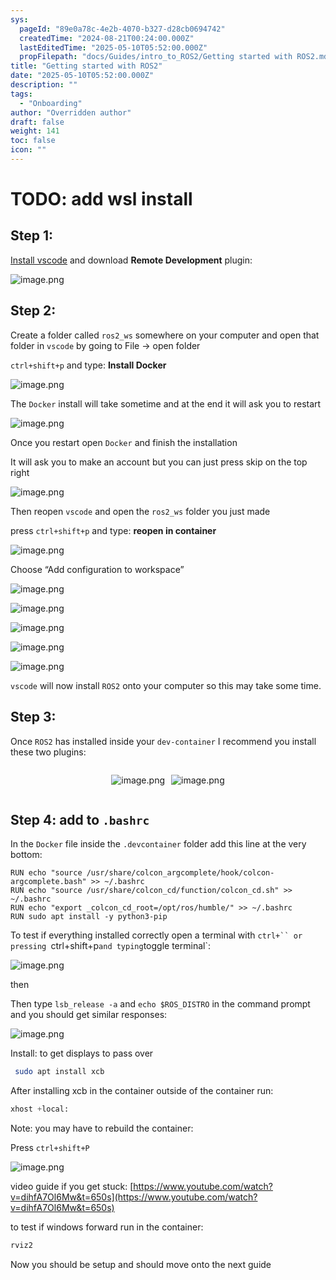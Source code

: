 ```yaml
---
sys:
  pageId: "89e0a78c-4e2b-4070-b327-d28cb0694742"
  createdTime: "2024-08-21T00:24:00.000Z"
  lastEditedTime: "2025-05-10T05:52:00.000Z"
  propFilepath: "docs/Guides/intro_to_ROS2/Getting started with ROS2.md"
title: "Getting started with ROS2"
date: "2025-05-10T05:52:00.000Z"
description: ""
tags:
  - "Onboarding"
author: "Overridden author"
draft: false
weight: 141
toc: false
icon: ""
---
```


# TODO: add wsl install

## Step 1:

[Install vscode](https://code.visualstudio.com/download) and download **Remote Development** plugin:

![image.png](https://prod-files-secure.s3.us-west-2.amazonaws.com/d518164a-d88e-44d1-a4ee-3adb3bd8bce0/efb52993-1881-4a40-b95e-6f020334f022/image.png?X-Amz-Algorithm=AWS4-HMAC-SHA256&X-Amz-Content-Sha256=UNSIGNED-PAYLOAD&X-Amz-Credential=ASIAZI2LB4666L3TK64D%2F20250611%2Fus-west-2%2Fs3%2Faws4_request&X-Amz-Date=20250611T170835Z&X-Amz-Expires=3600&X-Amz-Security-Token=IQoJb3JpZ2luX2VjEAEaCXVzLXdlc3QtMiJHMEUCIHfMAajOCve0RcEGbFzMMl%2Fqorsbjnc5nLffuWjdieQxAiEA2qqmHsIkOa%2BO0FFccI6pK7CzkLUghK9Ic6NyXN26jRoqiAQI2v%2F%2F%2F%2F%2F%2F%2F%2F%2F%2FARAAGgw2Mzc0MjMxODM4MDUiDCV45SSQK4ahhgkr%2ByrcAwC%2B7mRmGLZqf7uQ3wFW1aMjHe7KLuiGHJU5n5YjvU5fmoPt%2F4nImJEuG5YYXL8EQ3JX2tY8IeVP5QgmcO2zs%2FcPxwTmPTvXPsSKqxFfuqwV9wNc4QR0oYzXK43y7nuC%2F0tWihSovXai1nYwZrZvQr%2BkNEwtF%2FLdoH7NwJ37z6XgKXHc6soYex2zBAkBR7ikPZGqdhVENzknIIYa7dg%2BFWUzvaqtlg2XUU%2B4sIRsPlkKN4PjEDbAI9vFUIvvX9hy%2F%2BssXue3%2Fqq2KYpkKj3nBBleGNDL7Uf4NC940zYqO%2BQHvpvYsYU1DrACYD2jQMmXO%2FcXl54cHEy%2Bjs3QuYM5HlqQB9hoPnyllgcLrjcRneVOKEwk0s2Cve1oXGBvP6zKewDuXX02SPyPoBskpnykIcGIVwYUvLUA%2FI2CGX1ud37lT0xQjBmrF0IaNAkuRG2hFGmEcYRDdsrixkuZCeD1R6%2BbmtKVq59lMI2bGDScUGVtvFQm3dhVaQNYWJcMBldGBsuImgLzuOQA8AyZJFMjH3baTE78CdCImaCcEbwhbSTw1kQhql1kJDCy0I3oxOC4DqvwknNJ1h%2Bz1Fdp1VRE7xrACS9taT8wgrIXSo07fiPpkiVqnqbzq2CmUmNsMKjopsIGOqUBE9ObUO6LDpms6wFuDaJVEnsVXkUaR50GOqVVsLLOXlDIO9%2FNCibXfdcD2mEJ2C6vy7LhJAGb%2BSrFaXbzLDskw7IeIosLLjupcyZookOyZ7HA19ccne6P%2B7qCyRZj7L2xsH0%2F82AVMYsbKwEp8mww7X75daGfp90qxMrwx8Ylq%2FxOFcxhDhhcck%2FFFMLatS6n26woW70xYh6gmCyChyde2bZkeCvY&X-Amz-Signature=a0be40c35f75420e603de6571e83b7c395a80165cfb40f6ec2753c980b84928d&X-Amz-SignedHeaders=host&x-amz-checksum-mode=ENABLED&x-id=GetObject)

## Step 2:

Create a folder called `ros2_ws` somewhere on your computer and open that folder in `vscode` by going to File → open folder 

`ctrl+shift+p` and type: **Install Docker**

![image.png](https://prod-files-secure.s3.us-west-2.amazonaws.com/d518164a-d88e-44d1-a4ee-3adb3bd8bce0/2269dc0e-1cd5-47ff-bceb-c04ad9b2eab0/image.png?X-Amz-Algorithm=AWS4-HMAC-SHA256&X-Amz-Content-Sha256=UNSIGNED-PAYLOAD&X-Amz-Credential=ASIAZI2LB4666L3TK64D%2F20250611%2Fus-west-2%2Fs3%2Faws4_request&X-Amz-Date=20250611T170835Z&X-Amz-Expires=3600&X-Amz-Security-Token=IQoJb3JpZ2luX2VjEAEaCXVzLXdlc3QtMiJHMEUCIHfMAajOCve0RcEGbFzMMl%2Fqorsbjnc5nLffuWjdieQxAiEA2qqmHsIkOa%2BO0FFccI6pK7CzkLUghK9Ic6NyXN26jRoqiAQI2v%2F%2F%2F%2F%2F%2F%2F%2F%2F%2FARAAGgw2Mzc0MjMxODM4MDUiDCV45SSQK4ahhgkr%2ByrcAwC%2B7mRmGLZqf7uQ3wFW1aMjHe7KLuiGHJU5n5YjvU5fmoPt%2F4nImJEuG5YYXL8EQ3JX2tY8IeVP5QgmcO2zs%2FcPxwTmPTvXPsSKqxFfuqwV9wNc4QR0oYzXK43y7nuC%2F0tWihSovXai1nYwZrZvQr%2BkNEwtF%2FLdoH7NwJ37z6XgKXHc6soYex2zBAkBR7ikPZGqdhVENzknIIYa7dg%2BFWUzvaqtlg2XUU%2B4sIRsPlkKN4PjEDbAI9vFUIvvX9hy%2F%2BssXue3%2Fqq2KYpkKj3nBBleGNDL7Uf4NC940zYqO%2BQHvpvYsYU1DrACYD2jQMmXO%2FcXl54cHEy%2Bjs3QuYM5HlqQB9hoPnyllgcLrjcRneVOKEwk0s2Cve1oXGBvP6zKewDuXX02SPyPoBskpnykIcGIVwYUvLUA%2FI2CGX1ud37lT0xQjBmrF0IaNAkuRG2hFGmEcYRDdsrixkuZCeD1R6%2BbmtKVq59lMI2bGDScUGVtvFQm3dhVaQNYWJcMBldGBsuImgLzuOQA8AyZJFMjH3baTE78CdCImaCcEbwhbSTw1kQhql1kJDCy0I3oxOC4DqvwknNJ1h%2Bz1Fdp1VRE7xrACS9taT8wgrIXSo07fiPpkiVqnqbzq2CmUmNsMKjopsIGOqUBE9ObUO6LDpms6wFuDaJVEnsVXkUaR50GOqVVsLLOXlDIO9%2FNCibXfdcD2mEJ2C6vy7LhJAGb%2BSrFaXbzLDskw7IeIosLLjupcyZookOyZ7HA19ccne6P%2B7qCyRZj7L2xsH0%2F82AVMYsbKwEp8mww7X75daGfp90qxMrwx8Ylq%2FxOFcxhDhhcck%2FFFMLatS6n26woW70xYh6gmCyChyde2bZkeCvY&X-Amz-Signature=38e6f9046d3c3d995109d6d418fde9d599cdd86706453cfd5f1d30db5ae6bb24&X-Amz-SignedHeaders=host&x-amz-checksum-mode=ENABLED&x-id=GetObject)

The `Docker` install will take sometime and at the end it will ask you to restart

![image.png](https://prod-files-secure.s3.us-west-2.amazonaws.com/d518164a-d88e-44d1-a4ee-3adb3bd8bce0/ed233f78-be33-4b1f-b89c-9c346c0e961e/image.png?X-Amz-Algorithm=AWS4-HMAC-SHA256&X-Amz-Content-Sha256=UNSIGNED-PAYLOAD&X-Amz-Credential=ASIAZI2LB4666L3TK64D%2F20250611%2Fus-west-2%2Fs3%2Faws4_request&X-Amz-Date=20250611T170835Z&X-Amz-Expires=3600&X-Amz-Security-Token=IQoJb3JpZ2luX2VjEAEaCXVzLXdlc3QtMiJHMEUCIHfMAajOCve0RcEGbFzMMl%2Fqorsbjnc5nLffuWjdieQxAiEA2qqmHsIkOa%2BO0FFccI6pK7CzkLUghK9Ic6NyXN26jRoqiAQI2v%2F%2F%2F%2F%2F%2F%2F%2F%2F%2FARAAGgw2Mzc0MjMxODM4MDUiDCV45SSQK4ahhgkr%2ByrcAwC%2B7mRmGLZqf7uQ3wFW1aMjHe7KLuiGHJU5n5YjvU5fmoPt%2F4nImJEuG5YYXL8EQ3JX2tY8IeVP5QgmcO2zs%2FcPxwTmPTvXPsSKqxFfuqwV9wNc4QR0oYzXK43y7nuC%2F0tWihSovXai1nYwZrZvQr%2BkNEwtF%2FLdoH7NwJ37z6XgKXHc6soYex2zBAkBR7ikPZGqdhVENzknIIYa7dg%2BFWUzvaqtlg2XUU%2B4sIRsPlkKN4PjEDbAI9vFUIvvX9hy%2F%2BssXue3%2Fqq2KYpkKj3nBBleGNDL7Uf4NC940zYqO%2BQHvpvYsYU1DrACYD2jQMmXO%2FcXl54cHEy%2Bjs3QuYM5HlqQB9hoPnyllgcLrjcRneVOKEwk0s2Cve1oXGBvP6zKewDuXX02SPyPoBskpnykIcGIVwYUvLUA%2FI2CGX1ud37lT0xQjBmrF0IaNAkuRG2hFGmEcYRDdsrixkuZCeD1R6%2BbmtKVq59lMI2bGDScUGVtvFQm3dhVaQNYWJcMBldGBsuImgLzuOQA8AyZJFMjH3baTE78CdCImaCcEbwhbSTw1kQhql1kJDCy0I3oxOC4DqvwknNJ1h%2Bz1Fdp1VRE7xrACS9taT8wgrIXSo07fiPpkiVqnqbzq2CmUmNsMKjopsIGOqUBE9ObUO6LDpms6wFuDaJVEnsVXkUaR50GOqVVsLLOXlDIO9%2FNCibXfdcD2mEJ2C6vy7LhJAGb%2BSrFaXbzLDskw7IeIosLLjupcyZookOyZ7HA19ccne6P%2B7qCyRZj7L2xsH0%2F82AVMYsbKwEp8mww7X75daGfp90qxMrwx8Ylq%2FxOFcxhDhhcck%2FFFMLatS6n26woW70xYh6gmCyChyde2bZkeCvY&X-Amz-Signature=9fdf212ac4ec5cbcd5d26982de29eb22b34f48bf47091fa21efc387c2206a78c&X-Amz-SignedHeaders=host&x-amz-checksum-mode=ENABLED&x-id=GetObject)

Once you restart open `Docker` and finish the installation

It will ask you to make an account but you can just press skip on the top right

![image.png](https://prod-files-secure.s3.us-west-2.amazonaws.com/d518164a-d88e-44d1-a4ee-3adb3bd8bce0/21010ad9-1659-4fd9-9f59-9932a09b2a3d/image.png?X-Amz-Algorithm=AWS4-HMAC-SHA256&X-Amz-Content-Sha256=UNSIGNED-PAYLOAD&X-Amz-Credential=ASIAZI2LB4666L3TK64D%2F20250611%2Fus-west-2%2Fs3%2Faws4_request&X-Amz-Date=20250611T170835Z&X-Amz-Expires=3600&X-Amz-Security-Token=IQoJb3JpZ2luX2VjEAEaCXVzLXdlc3QtMiJHMEUCIHfMAajOCve0RcEGbFzMMl%2Fqorsbjnc5nLffuWjdieQxAiEA2qqmHsIkOa%2BO0FFccI6pK7CzkLUghK9Ic6NyXN26jRoqiAQI2v%2F%2F%2F%2F%2F%2F%2F%2F%2F%2FARAAGgw2Mzc0MjMxODM4MDUiDCV45SSQK4ahhgkr%2ByrcAwC%2B7mRmGLZqf7uQ3wFW1aMjHe7KLuiGHJU5n5YjvU5fmoPt%2F4nImJEuG5YYXL8EQ3JX2tY8IeVP5QgmcO2zs%2FcPxwTmPTvXPsSKqxFfuqwV9wNc4QR0oYzXK43y7nuC%2F0tWihSovXai1nYwZrZvQr%2BkNEwtF%2FLdoH7NwJ37z6XgKXHc6soYex2zBAkBR7ikPZGqdhVENzknIIYa7dg%2BFWUzvaqtlg2XUU%2B4sIRsPlkKN4PjEDbAI9vFUIvvX9hy%2F%2BssXue3%2Fqq2KYpkKj3nBBleGNDL7Uf4NC940zYqO%2BQHvpvYsYU1DrACYD2jQMmXO%2FcXl54cHEy%2Bjs3QuYM5HlqQB9hoPnyllgcLrjcRneVOKEwk0s2Cve1oXGBvP6zKewDuXX02SPyPoBskpnykIcGIVwYUvLUA%2FI2CGX1ud37lT0xQjBmrF0IaNAkuRG2hFGmEcYRDdsrixkuZCeD1R6%2BbmtKVq59lMI2bGDScUGVtvFQm3dhVaQNYWJcMBldGBsuImgLzuOQA8AyZJFMjH3baTE78CdCImaCcEbwhbSTw1kQhql1kJDCy0I3oxOC4DqvwknNJ1h%2Bz1Fdp1VRE7xrACS9taT8wgrIXSo07fiPpkiVqnqbzq2CmUmNsMKjopsIGOqUBE9ObUO6LDpms6wFuDaJVEnsVXkUaR50GOqVVsLLOXlDIO9%2FNCibXfdcD2mEJ2C6vy7LhJAGb%2BSrFaXbzLDskw7IeIosLLjupcyZookOyZ7HA19ccne6P%2B7qCyRZj7L2xsH0%2F82AVMYsbKwEp8mww7X75daGfp90qxMrwx8Ylq%2FxOFcxhDhhcck%2FFFMLatS6n26woW70xYh6gmCyChyde2bZkeCvY&X-Amz-Signature=f5eb7941daab03ff3ad9d2fc8e3ec6e82e435c8d470c8c87efca4bcce757621a&X-Amz-SignedHeaders=host&x-amz-checksum-mode=ENABLED&x-id=GetObject)

Then reopen `vscode` and open the `ros2_ws` folder you just made

press `ctrl+shift+p` and type: **reopen in container**

![image.png](https://prod-files-secure.s3.us-west-2.amazonaws.com/d518164a-d88e-44d1-a4ee-3adb3bd8bce0/4e93b8c2-41ad-488c-8095-c74205196118/image.png?X-Amz-Algorithm=AWS4-HMAC-SHA256&X-Amz-Content-Sha256=UNSIGNED-PAYLOAD&X-Amz-Credential=ASIAZI2LB4666L3TK64D%2F20250611%2Fus-west-2%2Fs3%2Faws4_request&X-Amz-Date=20250611T170835Z&X-Amz-Expires=3600&X-Amz-Security-Token=IQoJb3JpZ2luX2VjEAEaCXVzLXdlc3QtMiJHMEUCIHfMAajOCve0RcEGbFzMMl%2Fqorsbjnc5nLffuWjdieQxAiEA2qqmHsIkOa%2BO0FFccI6pK7CzkLUghK9Ic6NyXN26jRoqiAQI2v%2F%2F%2F%2F%2F%2F%2F%2F%2F%2FARAAGgw2Mzc0MjMxODM4MDUiDCV45SSQK4ahhgkr%2ByrcAwC%2B7mRmGLZqf7uQ3wFW1aMjHe7KLuiGHJU5n5YjvU5fmoPt%2F4nImJEuG5YYXL8EQ3JX2tY8IeVP5QgmcO2zs%2FcPxwTmPTvXPsSKqxFfuqwV9wNc4QR0oYzXK43y7nuC%2F0tWihSovXai1nYwZrZvQr%2BkNEwtF%2FLdoH7NwJ37z6XgKXHc6soYex2zBAkBR7ikPZGqdhVENzknIIYa7dg%2BFWUzvaqtlg2XUU%2B4sIRsPlkKN4PjEDbAI9vFUIvvX9hy%2F%2BssXue3%2Fqq2KYpkKj3nBBleGNDL7Uf4NC940zYqO%2BQHvpvYsYU1DrACYD2jQMmXO%2FcXl54cHEy%2Bjs3QuYM5HlqQB9hoPnyllgcLrjcRneVOKEwk0s2Cve1oXGBvP6zKewDuXX02SPyPoBskpnykIcGIVwYUvLUA%2FI2CGX1ud37lT0xQjBmrF0IaNAkuRG2hFGmEcYRDdsrixkuZCeD1R6%2BbmtKVq59lMI2bGDScUGVtvFQm3dhVaQNYWJcMBldGBsuImgLzuOQA8AyZJFMjH3baTE78CdCImaCcEbwhbSTw1kQhql1kJDCy0I3oxOC4DqvwknNJ1h%2Bz1Fdp1VRE7xrACS9taT8wgrIXSo07fiPpkiVqnqbzq2CmUmNsMKjopsIGOqUBE9ObUO6LDpms6wFuDaJVEnsVXkUaR50GOqVVsLLOXlDIO9%2FNCibXfdcD2mEJ2C6vy7LhJAGb%2BSrFaXbzLDskw7IeIosLLjupcyZookOyZ7HA19ccne6P%2B7qCyRZj7L2xsH0%2F82AVMYsbKwEp8mww7X75daGfp90qxMrwx8Ylq%2FxOFcxhDhhcck%2FFFMLatS6n26woW70xYh6gmCyChyde2bZkeCvY&X-Amz-Signature=304da00fdb189d7b10a5676c5a59637a15d51a98f3233066099c49f2397f1ab1&X-Amz-SignedHeaders=host&x-amz-checksum-mode=ENABLED&x-id=GetObject)

Choose “Add configuration to workspace”

![image.png](https://prod-files-secure.s3.us-west-2.amazonaws.com/d518164a-d88e-44d1-a4ee-3adb3bd8bce0/9560b282-5060-4989-ba37-97e7b2c22476/image.png?X-Amz-Algorithm=AWS4-HMAC-SHA256&X-Amz-Content-Sha256=UNSIGNED-PAYLOAD&X-Amz-Credential=ASIAZI2LB4666L3TK64D%2F20250611%2Fus-west-2%2Fs3%2Faws4_request&X-Amz-Date=20250611T170835Z&X-Amz-Expires=3600&X-Amz-Security-Token=IQoJb3JpZ2luX2VjEAEaCXVzLXdlc3QtMiJHMEUCIHfMAajOCve0RcEGbFzMMl%2Fqorsbjnc5nLffuWjdieQxAiEA2qqmHsIkOa%2BO0FFccI6pK7CzkLUghK9Ic6NyXN26jRoqiAQI2v%2F%2F%2F%2F%2F%2F%2F%2F%2F%2FARAAGgw2Mzc0MjMxODM4MDUiDCV45SSQK4ahhgkr%2ByrcAwC%2B7mRmGLZqf7uQ3wFW1aMjHe7KLuiGHJU5n5YjvU5fmoPt%2F4nImJEuG5YYXL8EQ3JX2tY8IeVP5QgmcO2zs%2FcPxwTmPTvXPsSKqxFfuqwV9wNc4QR0oYzXK43y7nuC%2F0tWihSovXai1nYwZrZvQr%2BkNEwtF%2FLdoH7NwJ37z6XgKXHc6soYex2zBAkBR7ikPZGqdhVENzknIIYa7dg%2BFWUzvaqtlg2XUU%2B4sIRsPlkKN4PjEDbAI9vFUIvvX9hy%2F%2BssXue3%2Fqq2KYpkKj3nBBleGNDL7Uf4NC940zYqO%2BQHvpvYsYU1DrACYD2jQMmXO%2FcXl54cHEy%2Bjs3QuYM5HlqQB9hoPnyllgcLrjcRneVOKEwk0s2Cve1oXGBvP6zKewDuXX02SPyPoBskpnykIcGIVwYUvLUA%2FI2CGX1ud37lT0xQjBmrF0IaNAkuRG2hFGmEcYRDdsrixkuZCeD1R6%2BbmtKVq59lMI2bGDScUGVtvFQm3dhVaQNYWJcMBldGBsuImgLzuOQA8AyZJFMjH3baTE78CdCImaCcEbwhbSTw1kQhql1kJDCy0I3oxOC4DqvwknNJ1h%2Bz1Fdp1VRE7xrACS9taT8wgrIXSo07fiPpkiVqnqbzq2CmUmNsMKjopsIGOqUBE9ObUO6LDpms6wFuDaJVEnsVXkUaR50GOqVVsLLOXlDIO9%2FNCibXfdcD2mEJ2C6vy7LhJAGb%2BSrFaXbzLDskw7IeIosLLjupcyZookOyZ7HA19ccne6P%2B7qCyRZj7L2xsH0%2F82AVMYsbKwEp8mww7X75daGfp90qxMrwx8Ylq%2FxOFcxhDhhcck%2FFFMLatS6n26woW70xYh6gmCyChyde2bZkeCvY&X-Amz-Signature=d241c30672c0408aac0d7da9ef4345e89444964594c5478ac8ede6ac4185e46e&X-Amz-SignedHeaders=host&x-amz-checksum-mode=ENABLED&x-id=GetObject)

![image.png](https://prod-files-secure.s3.us-west-2.amazonaws.com/d518164a-d88e-44d1-a4ee-3adb3bd8bce0/2ee63f81-886b-48e8-a553-dc6e5eac99e4/image.png?X-Amz-Algorithm=AWS4-HMAC-SHA256&X-Amz-Content-Sha256=UNSIGNED-PAYLOAD&X-Amz-Credential=ASIAZI2LB4666L3TK64D%2F20250611%2Fus-west-2%2Fs3%2Faws4_request&X-Amz-Date=20250611T170835Z&X-Amz-Expires=3600&X-Amz-Security-Token=IQoJb3JpZ2luX2VjEAEaCXVzLXdlc3QtMiJHMEUCIHfMAajOCve0RcEGbFzMMl%2Fqorsbjnc5nLffuWjdieQxAiEA2qqmHsIkOa%2BO0FFccI6pK7CzkLUghK9Ic6NyXN26jRoqiAQI2v%2F%2F%2F%2F%2F%2F%2F%2F%2F%2FARAAGgw2Mzc0MjMxODM4MDUiDCV45SSQK4ahhgkr%2ByrcAwC%2B7mRmGLZqf7uQ3wFW1aMjHe7KLuiGHJU5n5YjvU5fmoPt%2F4nImJEuG5YYXL8EQ3JX2tY8IeVP5QgmcO2zs%2FcPxwTmPTvXPsSKqxFfuqwV9wNc4QR0oYzXK43y7nuC%2F0tWihSovXai1nYwZrZvQr%2BkNEwtF%2FLdoH7NwJ37z6XgKXHc6soYex2zBAkBR7ikPZGqdhVENzknIIYa7dg%2BFWUzvaqtlg2XUU%2B4sIRsPlkKN4PjEDbAI9vFUIvvX9hy%2F%2BssXue3%2Fqq2KYpkKj3nBBleGNDL7Uf4NC940zYqO%2BQHvpvYsYU1DrACYD2jQMmXO%2FcXl54cHEy%2Bjs3QuYM5HlqQB9hoPnyllgcLrjcRneVOKEwk0s2Cve1oXGBvP6zKewDuXX02SPyPoBskpnykIcGIVwYUvLUA%2FI2CGX1ud37lT0xQjBmrF0IaNAkuRG2hFGmEcYRDdsrixkuZCeD1R6%2BbmtKVq59lMI2bGDScUGVtvFQm3dhVaQNYWJcMBldGBsuImgLzuOQA8AyZJFMjH3baTE78CdCImaCcEbwhbSTw1kQhql1kJDCy0I3oxOC4DqvwknNJ1h%2Bz1Fdp1VRE7xrACS9taT8wgrIXSo07fiPpkiVqnqbzq2CmUmNsMKjopsIGOqUBE9ObUO6LDpms6wFuDaJVEnsVXkUaR50GOqVVsLLOXlDIO9%2FNCibXfdcD2mEJ2C6vy7LhJAGb%2BSrFaXbzLDskw7IeIosLLjupcyZookOyZ7HA19ccne6P%2B7qCyRZj7L2xsH0%2F82AVMYsbKwEp8mww7X75daGfp90qxMrwx8Ylq%2FxOFcxhDhhcck%2FFFMLatS6n26woW70xYh6gmCyChyde2bZkeCvY&X-Amz-Signature=0e79c90e732fc22eefacc06058e1f1e795a1e18fc5fd01e23ea7162068abdaf7&X-Amz-SignedHeaders=host&x-amz-checksum-mode=ENABLED&x-id=GetObject)

![image.png](https://prod-files-secure.s3.us-west-2.amazonaws.com/d518164a-d88e-44d1-a4ee-3adb3bd8bce0/ae1580b2-b048-407e-aed9-b584224a7a04/image.png?X-Amz-Algorithm=AWS4-HMAC-SHA256&X-Amz-Content-Sha256=UNSIGNED-PAYLOAD&X-Amz-Credential=ASIAZI2LB4666L3TK64D%2F20250611%2Fus-west-2%2Fs3%2Faws4_request&X-Amz-Date=20250611T170835Z&X-Amz-Expires=3600&X-Amz-Security-Token=IQoJb3JpZ2luX2VjEAEaCXVzLXdlc3QtMiJHMEUCIHfMAajOCve0RcEGbFzMMl%2Fqorsbjnc5nLffuWjdieQxAiEA2qqmHsIkOa%2BO0FFccI6pK7CzkLUghK9Ic6NyXN26jRoqiAQI2v%2F%2F%2F%2F%2F%2F%2F%2F%2F%2FARAAGgw2Mzc0MjMxODM4MDUiDCV45SSQK4ahhgkr%2ByrcAwC%2B7mRmGLZqf7uQ3wFW1aMjHe7KLuiGHJU5n5YjvU5fmoPt%2F4nImJEuG5YYXL8EQ3JX2tY8IeVP5QgmcO2zs%2FcPxwTmPTvXPsSKqxFfuqwV9wNc4QR0oYzXK43y7nuC%2F0tWihSovXai1nYwZrZvQr%2BkNEwtF%2FLdoH7NwJ37z6XgKXHc6soYex2zBAkBR7ikPZGqdhVENzknIIYa7dg%2BFWUzvaqtlg2XUU%2B4sIRsPlkKN4PjEDbAI9vFUIvvX9hy%2F%2BssXue3%2Fqq2KYpkKj3nBBleGNDL7Uf4NC940zYqO%2BQHvpvYsYU1DrACYD2jQMmXO%2FcXl54cHEy%2Bjs3QuYM5HlqQB9hoPnyllgcLrjcRneVOKEwk0s2Cve1oXGBvP6zKewDuXX02SPyPoBskpnykIcGIVwYUvLUA%2FI2CGX1ud37lT0xQjBmrF0IaNAkuRG2hFGmEcYRDdsrixkuZCeD1R6%2BbmtKVq59lMI2bGDScUGVtvFQm3dhVaQNYWJcMBldGBsuImgLzuOQA8AyZJFMjH3baTE78CdCImaCcEbwhbSTw1kQhql1kJDCy0I3oxOC4DqvwknNJ1h%2Bz1Fdp1VRE7xrACS9taT8wgrIXSo07fiPpkiVqnqbzq2CmUmNsMKjopsIGOqUBE9ObUO6LDpms6wFuDaJVEnsVXkUaR50GOqVVsLLOXlDIO9%2FNCibXfdcD2mEJ2C6vy7LhJAGb%2BSrFaXbzLDskw7IeIosLLjupcyZookOyZ7HA19ccne6P%2B7qCyRZj7L2xsH0%2F82AVMYsbKwEp8mww7X75daGfp90qxMrwx8Ylq%2FxOFcxhDhhcck%2FFFMLatS6n26woW70xYh6gmCyChyde2bZkeCvY&X-Amz-Signature=37fb77e09f0d0c10843d1a3b1ca3c8112b6c700ef0a341ed443973832beac892&X-Amz-SignedHeaders=host&x-amz-checksum-mode=ENABLED&x-id=GetObject)

![image.png](https://prod-files-secure.s3.us-west-2.amazonaws.com/d518164a-d88e-44d1-a4ee-3adb3bd8bce0/53255b28-f75e-430f-b9e3-c0ac8577e42b/image.png?X-Amz-Algorithm=AWS4-HMAC-SHA256&X-Amz-Content-Sha256=UNSIGNED-PAYLOAD&X-Amz-Credential=ASIAZI2LB4666L3TK64D%2F20250611%2Fus-west-2%2Fs3%2Faws4_request&X-Amz-Date=20250611T170835Z&X-Amz-Expires=3600&X-Amz-Security-Token=IQoJb3JpZ2luX2VjEAEaCXVzLXdlc3QtMiJHMEUCIHfMAajOCve0RcEGbFzMMl%2Fqorsbjnc5nLffuWjdieQxAiEA2qqmHsIkOa%2BO0FFccI6pK7CzkLUghK9Ic6NyXN26jRoqiAQI2v%2F%2F%2F%2F%2F%2F%2F%2F%2F%2FARAAGgw2Mzc0MjMxODM4MDUiDCV45SSQK4ahhgkr%2ByrcAwC%2B7mRmGLZqf7uQ3wFW1aMjHe7KLuiGHJU5n5YjvU5fmoPt%2F4nImJEuG5YYXL8EQ3JX2tY8IeVP5QgmcO2zs%2FcPxwTmPTvXPsSKqxFfuqwV9wNc4QR0oYzXK43y7nuC%2F0tWihSovXai1nYwZrZvQr%2BkNEwtF%2FLdoH7NwJ37z6XgKXHc6soYex2zBAkBR7ikPZGqdhVENzknIIYa7dg%2BFWUzvaqtlg2XUU%2B4sIRsPlkKN4PjEDbAI9vFUIvvX9hy%2F%2BssXue3%2Fqq2KYpkKj3nBBleGNDL7Uf4NC940zYqO%2BQHvpvYsYU1DrACYD2jQMmXO%2FcXl54cHEy%2Bjs3QuYM5HlqQB9hoPnyllgcLrjcRneVOKEwk0s2Cve1oXGBvP6zKewDuXX02SPyPoBskpnykIcGIVwYUvLUA%2FI2CGX1ud37lT0xQjBmrF0IaNAkuRG2hFGmEcYRDdsrixkuZCeD1R6%2BbmtKVq59lMI2bGDScUGVtvFQm3dhVaQNYWJcMBldGBsuImgLzuOQA8AyZJFMjH3baTE78CdCImaCcEbwhbSTw1kQhql1kJDCy0I3oxOC4DqvwknNJ1h%2Bz1Fdp1VRE7xrACS9taT8wgrIXSo07fiPpkiVqnqbzq2CmUmNsMKjopsIGOqUBE9ObUO6LDpms6wFuDaJVEnsVXkUaR50GOqVVsLLOXlDIO9%2FNCibXfdcD2mEJ2C6vy7LhJAGb%2BSrFaXbzLDskw7IeIosLLjupcyZookOyZ7HA19ccne6P%2B7qCyRZj7L2xsH0%2F82AVMYsbKwEp8mww7X75daGfp90qxMrwx8Ylq%2FxOFcxhDhhcck%2FFFMLatS6n26woW70xYh6gmCyChyde2bZkeCvY&X-Amz-Signature=8d58e09512c48b90068127797ace71f07b056116fea4d1bef08c19798375c58e&X-Amz-SignedHeaders=host&x-amz-checksum-mode=ENABLED&x-id=GetObject)

![image.png](https://prod-files-secure.s3.us-west-2.amazonaws.com/d518164a-d88e-44d1-a4ee-3adb3bd8bce0/7c562767-5af9-4ffb-97d1-327bcdf4ee00/image.png?X-Amz-Algorithm=AWS4-HMAC-SHA256&X-Amz-Content-Sha256=UNSIGNED-PAYLOAD&X-Amz-Credential=ASIAZI2LB4666L3TK64D%2F20250611%2Fus-west-2%2Fs3%2Faws4_request&X-Amz-Date=20250611T170835Z&X-Amz-Expires=3600&X-Amz-Security-Token=IQoJb3JpZ2luX2VjEAEaCXVzLXdlc3QtMiJHMEUCIHfMAajOCve0RcEGbFzMMl%2Fqorsbjnc5nLffuWjdieQxAiEA2qqmHsIkOa%2BO0FFccI6pK7CzkLUghK9Ic6NyXN26jRoqiAQI2v%2F%2F%2F%2F%2F%2F%2F%2F%2F%2FARAAGgw2Mzc0MjMxODM4MDUiDCV45SSQK4ahhgkr%2ByrcAwC%2B7mRmGLZqf7uQ3wFW1aMjHe7KLuiGHJU5n5YjvU5fmoPt%2F4nImJEuG5YYXL8EQ3JX2tY8IeVP5QgmcO2zs%2FcPxwTmPTvXPsSKqxFfuqwV9wNc4QR0oYzXK43y7nuC%2F0tWihSovXai1nYwZrZvQr%2BkNEwtF%2FLdoH7NwJ37z6XgKXHc6soYex2zBAkBR7ikPZGqdhVENzknIIYa7dg%2BFWUzvaqtlg2XUU%2B4sIRsPlkKN4PjEDbAI9vFUIvvX9hy%2F%2BssXue3%2Fqq2KYpkKj3nBBleGNDL7Uf4NC940zYqO%2BQHvpvYsYU1DrACYD2jQMmXO%2FcXl54cHEy%2Bjs3QuYM5HlqQB9hoPnyllgcLrjcRneVOKEwk0s2Cve1oXGBvP6zKewDuXX02SPyPoBskpnykIcGIVwYUvLUA%2FI2CGX1ud37lT0xQjBmrF0IaNAkuRG2hFGmEcYRDdsrixkuZCeD1R6%2BbmtKVq59lMI2bGDScUGVtvFQm3dhVaQNYWJcMBldGBsuImgLzuOQA8AyZJFMjH3baTE78CdCImaCcEbwhbSTw1kQhql1kJDCy0I3oxOC4DqvwknNJ1h%2Bz1Fdp1VRE7xrACS9taT8wgrIXSo07fiPpkiVqnqbzq2CmUmNsMKjopsIGOqUBE9ObUO6LDpms6wFuDaJVEnsVXkUaR50GOqVVsLLOXlDIO9%2FNCibXfdcD2mEJ2C6vy7LhJAGb%2BSrFaXbzLDskw7IeIosLLjupcyZookOyZ7HA19ccne6P%2B7qCyRZj7L2xsH0%2F82AVMYsbKwEp8mww7X75daGfp90qxMrwx8Ylq%2FxOFcxhDhhcck%2FFFMLatS6n26woW70xYh6gmCyChyde2bZkeCvY&X-Amz-Signature=b0dd897fcd1b6201166a70c7d68faa9db9f016c7f72f0b15efd00e359cf218a3&X-Amz-SignedHeaders=host&x-amz-checksum-mode=ENABLED&x-id=GetObject)

`vscode` will now install `ROS2` onto your computer so this may take some time.

## Step 3:

Once `ROS2` has installed inside your `dev-container` I recommend you install these two plugins:

<div style="display: flex;flex-direction: row; column-gap:10px; max-width: 630px;justify-content: center;">
<div>

![image.png](https://prod-files-secure.s3.us-west-2.amazonaws.com/d518164a-d88e-44d1-a4ee-3adb3bd8bce0/3fc3d550-5a54-4ba1-ba6b-faa01cdb7369/image.png?X-Amz-Algorithm=AWS4-HMAC-SHA256&X-Amz-Content-Sha256=UNSIGNED-PAYLOAD&X-Amz-Credential=ASIAZI2LB466T2JTWVSF%2F20250611%2Fus-west-2%2Fs3%2Faws4_request&X-Amz-Date=20250611T170838Z&X-Amz-Expires=3600&X-Amz-Security-Token=IQoJb3JpZ2luX2VjEAEaCXVzLXdlc3QtMiJGMEQCIFM8qKlWMbMEl9eypUlM81MzFajJWePKPRZaKZfYs081AiAa6SoGh2VBAyn2YeiJN0%2FuT83HE3zNgq4ZNmtPvZAXtSqIBAja%2F%2F%2F%2F%2F%2F%2F%2F%2F%2F8BEAAaDDYzNzQyMzE4MzgwNSIMEw8E0v2%2Bcm7pysxvKtwDfyRKauMdxyuMW%2BKcDhouQNhyZ8urSh%2B2KyM%2BNu9Kn9jGiUd%2FCoJqCHwiiPA9kS5HT4SShTd6Pbpp%2F9HxVv5pPXWlKu4a9avJIWnom3fHppSiigSV%2FrlTZ1qnbfFSNV3nZGzdT5AnBut4Mwxg7Xz06NzFoHGXxaOvjNTyNG%2Bc3Qg5F%2FvxVPSGeFRBvY7HCe%2FJhjT7agPJwQ%2BKxQXchQvNs7GvxxRDKX%2B058FB6T6hkR2Ga1noukFnm%2Fzjc3bXXx%2FvKU%2BkXux8h99wGVEcUdJf5UDY5N2R2XBQTzTUcYDyaur5c2D4w7js1o%2BtocADS9H46K0L%2BOJPJYD9hfQ54kq3A8OUwEiPmfxJsFue2WptXz%2BECWkIPnF5XubfVuTrZQKRb1LNch%2FWAKV7g%2BumUqaOSfVta45qBhB5GvvlFCv%2FUZExUNbaoyPWXC%2FzgDxrim42NdfA9pX1IzNc3QQOhZsitsvBiXkrTFC2k19QHo02D%2Ffk5V7CQ0kq17dUyIjyT97ddR%2BbajPruVKDEF5XlVdzVixHo160XNNxJ0hhPabxx1aks%2FbhIkCW%2BWUCtNKCOkN748ZsFZ7mhWfhO33N%2FwV4uEcEhhTgSP9SE%2FdyE86qddk7%2B3PqCKxSvebI64oww%2BemwgY6pgGMfRfZXPS7e%2BaH3emY5rkqAI3OZMcx3kG%2BPeJi1%2F6vq56whmffsKJ8lFFvxIdvqAOfBXEe3g%2FsA0LpeGb5G%2BDOn%2FiszzRlsjHu%2FM7nFLCFTIqmvFjna%2B4oKcOzWBuS%2BWoyKrD%2Bwm74wcGDUKJ5GQd9JUgEIQ6a0CkZdsIgjNbcfr0KHK1nCB66GFX6d0BtzajybfjJK1tCn8Soak%2FXotUB1chWChtj&X-Amz-Signature=e62b6545a4a56c3a3f78e2976f55d9814e65bc12d3da94afcadd3e6bf8ed0509&X-Amz-SignedHeaders=host&x-amz-checksum-mode=ENABLED&x-id=GetObject)

</div>
<div>

![image.png](https://prod-files-secure.s3.us-west-2.amazonaws.com/d518164a-d88e-44d1-a4ee-3adb3bd8bce0/d994cc66-13c2-4093-a5a3-f84cf4601a82/image.png?X-Amz-Algorithm=AWS4-HMAC-SHA256&X-Amz-Content-Sha256=UNSIGNED-PAYLOAD&X-Amz-Credential=ASIAZI2LB466YG4M4LMR%2F20250611%2Fus-west-2%2Fs3%2Faws4_request&X-Amz-Date=20250611T170838Z&X-Amz-Expires=3600&X-Amz-Security-Token=IQoJb3JpZ2luX2VjEAEaCXVzLXdlc3QtMiJHMEUCIQD2ci1CRTS7B4cijAByX205u5Pq5G8tbo1AMlqLmDIZKgIgLnLrzCooNAkRbijwTGdBPUOZ3Y0g6na%2FJsTXS%2BPTedoqiAQI2v%2F%2F%2F%2F%2F%2F%2F%2F%2F%2FARAAGgw2Mzc0MjMxODM4MDUiDAQXFrweCdKLceTlVSrcAxUI4LrdF7G3GwEB5RXsXKY9UB9Rzr2Tnjpr9eZctm2c3dz%2F9MM5J%2FNdhFUqtrH0QwIrTdEfoXzjxMaStsedN42cBTI7fyxDrg8s1MR5CtjhvlVkzQ2cidjdkyWd8jJoN1hPWrCTPp%2B8ZXqa1Arp9YtvDGClH5ZILxSOYxDAmPRhTj%2FKF8SMwHEkjsR5FNDPKuB59%2BEZZUu%2FOPWR2VbkpEisacEPzxYq1jhWT2bSASBNh1IJ8XkmShgEly9p6LKJV%2F8RlrEosKgTTfqmabUWMBJ4bKAEfkFnRrriQl6%2BxPqnydjHxYqZM4ltc0shGqrnsqfe1egFqj0ddJxL0SIWBFIHTEzg4NcWyJEZwLYFulDgrR0foUemwnBQ4FQbM%2FZifKxvQ0yrNq7j7y3OMtQhduxxFukqE94l8%2BA6mvPmvL3iUXcVP%2FUSgWZIrVkDzv15zg3LwRp%2FYQugfSfBmWSKLCX6mEhSvzRf0WXqQqeI63Bjun4A0UQ8rU83iQcn%2BztDVOpnYiyqocnITIWPDEOmhy1ymDeOBi0rE3r%2F%2FDvY7R9Bj%2BB1vH7ZONjo72ALkN2hen9JrRIFYCCIZkXDblsmuZNxHCOw3e6c%2BRpjJ3tFbjzM3VlSN8xSCLrI0ZamMNjnpsIGOqUBBdWNYB7nOeBvtHBysVgEW7PCvAkSa0elqBVBGJfqfHq9TPXs5keypIQD1HeH%2FSJIg1CWltq4rAQLCoKAD9OZ26JDYk%2F%2FOtxjtIG0Tlmyvn7y37gcjoQ3W6hWEPSi6WvtyXyph3DvRUiRD3BTeBud1ZVNUHFrkP1PyL2FkRAcJ3IOoYxeTxmxCvhYOVdBbApALc8haQ35a3XJWsrjkU%2BBplf5HQyI&X-Amz-Signature=5a199fd062f80c5c0692333fb7cb96ccf590db25ced15870d718fa2678449427&X-Amz-SignedHeaders=host&x-amz-checksum-mode=ENABLED&x-id=GetObject)

</div>
</div>

## Step 4: add to `.bashrc`

In the `Docker` file inside the `.devcontainer` folder add this line at the very bottom: 

```docker
RUN echo "source /usr/share/colcon_argcomplete/hook/colcon-argcomplete.bash" >> ~/.bashrc
RUN echo "source /usr/share/colcon_cd/function/colcon_cd.sh" >> ~/.bashrc
RUN echo "export _colcon_cd_root=/opt/ros/humble/" >> ~/.bashrc
RUN sudo apt install -y python3-pip 
```

To test if everything installed correctly open a terminal with `ctrl+`` or pressing `ctrl+shift+p` and typing `toggle terminal`:

![image.png](https://prod-files-secure.s3.us-west-2.amazonaws.com/d518164a-d88e-44d1-a4ee-3adb3bd8bce0/6a4943d8-b04e-4c02-9a58-775f3384d1a5/image.png?X-Amz-Algorithm=AWS4-HMAC-SHA256&X-Amz-Content-Sha256=UNSIGNED-PAYLOAD&X-Amz-Credential=ASIAZI2LB4666L3TK64D%2F20250611%2Fus-west-2%2Fs3%2Faws4_request&X-Amz-Date=20250611T170835Z&X-Amz-Expires=3600&X-Amz-Security-Token=IQoJb3JpZ2luX2VjEAEaCXVzLXdlc3QtMiJHMEUCIHfMAajOCve0RcEGbFzMMl%2Fqorsbjnc5nLffuWjdieQxAiEA2qqmHsIkOa%2BO0FFccI6pK7CzkLUghK9Ic6NyXN26jRoqiAQI2v%2F%2F%2F%2F%2F%2F%2F%2F%2F%2FARAAGgw2Mzc0MjMxODM4MDUiDCV45SSQK4ahhgkr%2ByrcAwC%2B7mRmGLZqf7uQ3wFW1aMjHe7KLuiGHJU5n5YjvU5fmoPt%2F4nImJEuG5YYXL8EQ3JX2tY8IeVP5QgmcO2zs%2FcPxwTmPTvXPsSKqxFfuqwV9wNc4QR0oYzXK43y7nuC%2F0tWihSovXai1nYwZrZvQr%2BkNEwtF%2FLdoH7NwJ37z6XgKXHc6soYex2zBAkBR7ikPZGqdhVENzknIIYa7dg%2BFWUzvaqtlg2XUU%2B4sIRsPlkKN4PjEDbAI9vFUIvvX9hy%2F%2BssXue3%2Fqq2KYpkKj3nBBleGNDL7Uf4NC940zYqO%2BQHvpvYsYU1DrACYD2jQMmXO%2FcXl54cHEy%2Bjs3QuYM5HlqQB9hoPnyllgcLrjcRneVOKEwk0s2Cve1oXGBvP6zKewDuXX02SPyPoBskpnykIcGIVwYUvLUA%2FI2CGX1ud37lT0xQjBmrF0IaNAkuRG2hFGmEcYRDdsrixkuZCeD1R6%2BbmtKVq59lMI2bGDScUGVtvFQm3dhVaQNYWJcMBldGBsuImgLzuOQA8AyZJFMjH3baTE78CdCImaCcEbwhbSTw1kQhql1kJDCy0I3oxOC4DqvwknNJ1h%2Bz1Fdp1VRE7xrACS9taT8wgrIXSo07fiPpkiVqnqbzq2CmUmNsMKjopsIGOqUBE9ObUO6LDpms6wFuDaJVEnsVXkUaR50GOqVVsLLOXlDIO9%2FNCibXfdcD2mEJ2C6vy7LhJAGb%2BSrFaXbzLDskw7IeIosLLjupcyZookOyZ7HA19ccne6P%2B7qCyRZj7L2xsH0%2F82AVMYsbKwEp8mww7X75daGfp90qxMrwx8Ylq%2FxOFcxhDhhcck%2FFFMLatS6n26woW70xYh6gmCyChyde2bZkeCvY&X-Amz-Signature=fcc2bdb2aca58db8449ec5e01f830ac1e4c761da3c67f11a7e457aaedfd48f1f&X-Amz-SignedHeaders=host&x-amz-checksum-mode=ENABLED&x-id=GetObject)

then 

Then type `lsb_release -a` and `echo $ROS_DISTRO` in the command prompt and you should get similar responses:

![image.png](https://prod-files-secure.s3.us-west-2.amazonaws.com/d518164a-d88e-44d1-a4ee-3adb3bd8bce0/3e635dec-a805-4e85-8b9e-d000e5b71a4e/image.png?X-Amz-Algorithm=AWS4-HMAC-SHA256&X-Amz-Content-Sha256=UNSIGNED-PAYLOAD&X-Amz-Credential=ASIAZI2LB4666L3TK64D%2F20250611%2Fus-west-2%2Fs3%2Faws4_request&X-Amz-Date=20250611T170835Z&X-Amz-Expires=3600&X-Amz-Security-Token=IQoJb3JpZ2luX2VjEAEaCXVzLXdlc3QtMiJHMEUCIHfMAajOCve0RcEGbFzMMl%2Fqorsbjnc5nLffuWjdieQxAiEA2qqmHsIkOa%2BO0FFccI6pK7CzkLUghK9Ic6NyXN26jRoqiAQI2v%2F%2F%2F%2F%2F%2F%2F%2F%2F%2FARAAGgw2Mzc0MjMxODM4MDUiDCV45SSQK4ahhgkr%2ByrcAwC%2B7mRmGLZqf7uQ3wFW1aMjHe7KLuiGHJU5n5YjvU5fmoPt%2F4nImJEuG5YYXL8EQ3JX2tY8IeVP5QgmcO2zs%2FcPxwTmPTvXPsSKqxFfuqwV9wNc4QR0oYzXK43y7nuC%2F0tWihSovXai1nYwZrZvQr%2BkNEwtF%2FLdoH7NwJ37z6XgKXHc6soYex2zBAkBR7ikPZGqdhVENzknIIYa7dg%2BFWUzvaqtlg2XUU%2B4sIRsPlkKN4PjEDbAI9vFUIvvX9hy%2F%2BssXue3%2Fqq2KYpkKj3nBBleGNDL7Uf4NC940zYqO%2BQHvpvYsYU1DrACYD2jQMmXO%2FcXl54cHEy%2Bjs3QuYM5HlqQB9hoPnyllgcLrjcRneVOKEwk0s2Cve1oXGBvP6zKewDuXX02SPyPoBskpnykIcGIVwYUvLUA%2FI2CGX1ud37lT0xQjBmrF0IaNAkuRG2hFGmEcYRDdsrixkuZCeD1R6%2BbmtKVq59lMI2bGDScUGVtvFQm3dhVaQNYWJcMBldGBsuImgLzuOQA8AyZJFMjH3baTE78CdCImaCcEbwhbSTw1kQhql1kJDCy0I3oxOC4DqvwknNJ1h%2Bz1Fdp1VRE7xrACS9taT8wgrIXSo07fiPpkiVqnqbzq2CmUmNsMKjopsIGOqUBE9ObUO6LDpms6wFuDaJVEnsVXkUaR50GOqVVsLLOXlDIO9%2FNCibXfdcD2mEJ2C6vy7LhJAGb%2BSrFaXbzLDskw7IeIosLLjupcyZookOyZ7HA19ccne6P%2B7qCyRZj7L2xsH0%2F82AVMYsbKwEp8mww7X75daGfp90qxMrwx8Ylq%2FxOFcxhDhhcck%2FFFMLatS6n26woW70xYh6gmCyChyde2bZkeCvY&X-Amz-Signature=cca567752c92fa8e1d188659e326717c7cef209f8a096370cb96a8d403c3f937&X-Amz-SignedHeaders=host&x-amz-checksum-mode=ENABLED&x-id=GetObject)

Install:  to get displays to pass over

```bash
 sudo apt install xcb
```

After installing xcb in the container outside of the container run:

```python
xhost +local:
```

Note: you may have to rebuild the container:

Press `ctrl+shift+P`

![image.png](https://prod-files-secure.s3.us-west-2.amazonaws.com/d518164a-d88e-44d1-a4ee-3adb3bd8bce0/6c2be660-2618-4c38-9c26-53554f7a0b7b/image.png?X-Amz-Algorithm=AWS4-HMAC-SHA256&X-Amz-Content-Sha256=UNSIGNED-PAYLOAD&X-Amz-Credential=ASIAZI2LB4666L3TK64D%2F20250611%2Fus-west-2%2Fs3%2Faws4_request&X-Amz-Date=20250611T170835Z&X-Amz-Expires=3600&X-Amz-Security-Token=IQoJb3JpZ2luX2VjEAEaCXVzLXdlc3QtMiJHMEUCIHfMAajOCve0RcEGbFzMMl%2Fqorsbjnc5nLffuWjdieQxAiEA2qqmHsIkOa%2BO0FFccI6pK7CzkLUghK9Ic6NyXN26jRoqiAQI2v%2F%2F%2F%2F%2F%2F%2F%2F%2F%2FARAAGgw2Mzc0MjMxODM4MDUiDCV45SSQK4ahhgkr%2ByrcAwC%2B7mRmGLZqf7uQ3wFW1aMjHe7KLuiGHJU5n5YjvU5fmoPt%2F4nImJEuG5YYXL8EQ3JX2tY8IeVP5QgmcO2zs%2FcPxwTmPTvXPsSKqxFfuqwV9wNc4QR0oYzXK43y7nuC%2F0tWihSovXai1nYwZrZvQr%2BkNEwtF%2FLdoH7NwJ37z6XgKXHc6soYex2zBAkBR7ikPZGqdhVENzknIIYa7dg%2BFWUzvaqtlg2XUU%2B4sIRsPlkKN4PjEDbAI9vFUIvvX9hy%2F%2BssXue3%2Fqq2KYpkKj3nBBleGNDL7Uf4NC940zYqO%2BQHvpvYsYU1DrACYD2jQMmXO%2FcXl54cHEy%2Bjs3QuYM5HlqQB9hoPnyllgcLrjcRneVOKEwk0s2Cve1oXGBvP6zKewDuXX02SPyPoBskpnykIcGIVwYUvLUA%2FI2CGX1ud37lT0xQjBmrF0IaNAkuRG2hFGmEcYRDdsrixkuZCeD1R6%2BbmtKVq59lMI2bGDScUGVtvFQm3dhVaQNYWJcMBldGBsuImgLzuOQA8AyZJFMjH3baTE78CdCImaCcEbwhbSTw1kQhql1kJDCy0I3oxOC4DqvwknNJ1h%2Bz1Fdp1VRE7xrACS9taT8wgrIXSo07fiPpkiVqnqbzq2CmUmNsMKjopsIGOqUBE9ObUO6LDpms6wFuDaJVEnsVXkUaR50GOqVVsLLOXlDIO9%2FNCibXfdcD2mEJ2C6vy7LhJAGb%2BSrFaXbzLDskw7IeIosLLjupcyZookOyZ7HA19ccne6P%2B7qCyRZj7L2xsH0%2F82AVMYsbKwEp8mww7X75daGfp90qxMrwx8Ylq%2FxOFcxhDhhcck%2FFFMLatS6n26woW70xYh6gmCyChyde2bZkeCvY&X-Amz-Signature=5e989a0b10526818d323146ec51f9f7a924e92d2c0275f671c8b48903ec5d57f&X-Amz-SignedHeaders=host&x-amz-checksum-mode=ENABLED&x-id=GetObject)

video guide if you get stuck: [https://www.youtube.com/watch?v=dihfA7Ol6Mw&t=650s](https://www.youtube.com/watch?v=dihfA7Ol6Mw&t=650s)

to test if windows forward run in the container:

```bash
rviz2
```

Now you should be setup and should move onto the next guide 
